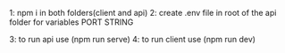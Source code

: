 1: npm i in both folders(client and api)
2: create .env file in root of the api folder for variables 
   PORT
   STRING

3: to run api use (npm run serve)
4: to run client use (npm run dev)

